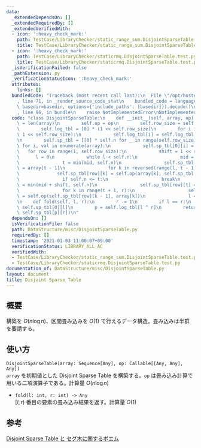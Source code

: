 ```yaml
---
data:
  _extendedDependsOn: []
  _extendedRequiredBy: []
  _extendedVerifiedWith:
  - icon: ':heavy_check_mark:'
    path: TestCase/LibraryChecker/static_range_sum.DisjointSparseTable.test.py
    title: TestCase/LibraryChecker/static_range_sum.DisjointSparseTable.test.py
  - icon: ':heavy_check_mark:'
    path: TestCase/LibraryChecker/staticrmq.DisjointSparseTable.test.py
    title: TestCase/LibraryChecker/staticrmq.DisjointSparseTable.test.py
  _isVerificationFailed: false
  _pathExtension: py
  _verificationStatusIcon: ':heavy_check_mark:'
  attributes:
    links: []
  bundledCode: "Traceback (most recent call last):\n  File \"/opt/hostedtoolcache/Python/3.9.1/x64/lib/python3.9/site-packages/onlinejudge_verify/documentation/build.py\"\
    , line 71, in _render_source_code_stat\n    bundled_code = language.bundle(stat.path,\
    \ basedir=basedir, options={'include_paths': [basedir]}).decode()\n  File \"/opt/hostedtoolcache/Python/3.9.1/x64/lib/python3.9/site-packages/onlinejudge_verify/languages/python.py\"\
    , line 96, in bundle\n    raise NotImplementedError\nNotImplementedError\n"
  code: "class DisjointSparseTable:\n    def __init__(self, array, op):\n        self.n\
    \ = len(array)\n        self.op = op\n        self.row_size = self.n.bit_length()\n\
    \        self.log_tbl = [0] * (1 << self.row_size)\n        for i in range(2,\
    \ 1 << self.row_size):\n            self.log_tbl[i] = self.log_tbl[i // 2] + 1\n\
    \n        self.sp_tbl = [[0] * self.n for _ in range(self.row_size)]\n       \
    \ for i, val in enumerate(array):\n            self.sp_tbl[0][i] = val\n     \
    \   for row in range(1, self.row_size):\n            shift = 1 << row\n      \
    \      l = 0\n            while l < self.n:\n                mid = l + shift\n\
    \                t = min(mid, self.n)\n                self.sp_tbl[row][t - 1]\
    \ = array[t - 1]\n                for k in reversed(range(l, t - 1)):\n      \
    \              self.sp_tbl[row][k] = self.op(array[k], self.sp_tbl[row][k + 1])\n\
    \                if self.n <= t:\n                    break\n                r\
    \ = min(mid + shift, self.n)\n                self.sp_tbl[row][t] = array[t]\n\
    \                for k in range(t + 1, r):\n                    self.sp_tbl[row][k]\
    \ = self.op(self.sp_tbl[row][k - 1], array[k])\n                l = mid + shift\n\
    \n    def fold(self, l, r):\n        r -= 1\n        if l == r:\n            return\
    \ self.sp_tbl[0][l]\n        p = self.log_tbl[l ^ r]\n        return self.op(self.sp_tbl[p][l],\
    \ self.sp_tbl[p][r])\n"
  dependsOn: []
  isVerificationFile: false
  path: DataStructure/misc/DisjointSparseTable.py
  requiredBy: []
  timestamp: '2021-01-03 11:00:07+09:00'
  verificationStatus: LIBRARY_ALL_AC
  verifiedWith:
  - TestCase/LibraryChecker/static_range_sum.DisjointSparseTable.test.py
  - TestCase/LibraryChecker/staticrmq.DisjointSparseTable.test.py
documentation_of: DataStructure/misc/DisjointSparseTable.py
layout: document
title: Disjoint Sparse Table
---
```


## 概要
構築を $O(n\log n)$、区間畳み込みを $O(1)$ で行えるデータ構造。畳み込みは半群を要請する。

## 使い方
`DisjointSparseTable(array: Sequence[Any], op: Callable[[Any, Any], Any])`  
`array` を初期値とした Disjoint Sparse Table を構築する。`op` は畳み込み計算で用いる二項演算子である。計算量 $O(n\log n)$

- `fold(l: int, r: int) -> Any`  
$\lbrack l, r)$ 番目の要素の畳み込み結果を返す。計算量 $O(1)$

## 参考
[Disjoint Sparse Table と セグ木に関するポエム](https://noshi91.hatenablog.com/entry/2018/05/08/183946)
